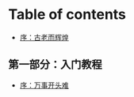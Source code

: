 # Table of contents

* [序：古老而辉煌](README.md)

## 第一部分：入门教程 <a id="minecraft-1"></a>

* [序：万事开头难](minecraft-1/01.md)

